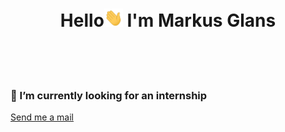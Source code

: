 
<h1 align="center">Hello<img src="https://raw.githubusercontent.com/ABSphreak/ABSphreak/master/gifs/Hi.gif" width="30px"> I'm Markus Glans</h1>


<br>
<br>
<br>
<h3>  🔭 I’m currently looking for an internship </h3> 
<a href="mailto:markus_glans@hotmail.com">Send me a mail</a>

<!--
**MarkusG94/MarkusG94** is a ✨ _special_ ✨ repository because its `README.md` (this file) appears on your GitHub profile.

Here are some ideas to get you started:

- 🔭 I’m currently working on ...
- 🌱 I’m currently learning ...
- 👯 I’m looking to collaborate on ...
- 🤔 I’m looking for help with ...
- 💬 Ask me about ...
- 📫 How to reach me: ...
- 😄 Pronouns: ...
- ⚡ Fun fact: ...
-->

